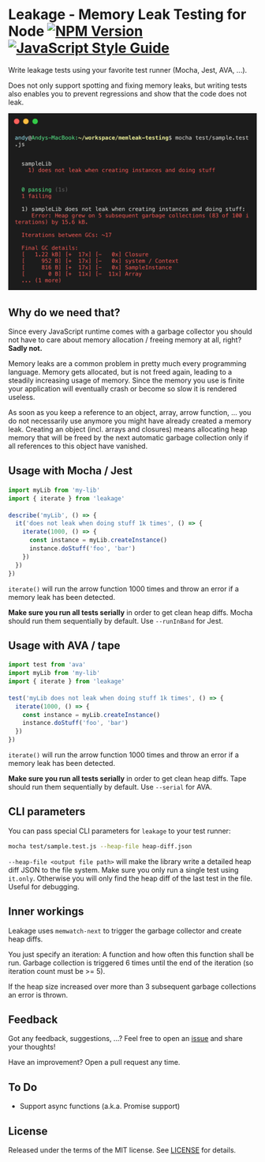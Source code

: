 # Leakage - Memory Leak Testing for Node [![NPM Version](https://img.shields.io/npm/v/leakage.svg)](https://www.npmjs.com/package/leakage)[![JavaScript Style Guide](https://img.shields.io/badge/code%20style-standard-brightgreen.svg)](http://standardjs.com/)

Write leakage tests using your favorite test runner (Mocha, Jest, AVA, ...).

Does not only support spotting and fixing memory leaks, but writing tests also enables you to prevent regressions and show that the code does not leak.

<p align="center">
  <img alt="Screencast" width="600px" src="./docs/failing-test.png?raw=true" />
</p>


## Why do we need that?

Since every JavaScript runtime comes with a garbage collector you should not have to care about memory allocation / freeing memory at all, right? **Sadly not.**

Memory leaks are a common problem in pretty much every programming language. Memory gets allocated, but is not freed again, leading to a steadily increasing usage of memory. Since the memory you use is finite your application will eventually crash or become so slow it is rendered useless.

As soon as you keep a reference to an object, array, arrow function, ... you do not necessarily use anymore you might have already created a memory leak. Creating an object (incl. arrays and closures) means allocating heap memory that will be freed by the next automatic garbage collection only if all references to this object have vanished.


## Usage with Mocha / Jest

```js
import myLib from 'my-lib'
import { iterate } from 'leakage'

describe('myLib', () => {
  it('does not leak when doing stuff 1k times', () => {
    iterate(1000, () => {
      const instance = myLib.createInstance()
      instance.doStuff('foo', 'bar')
    })
  })
})
```

`iterate()` will run the arrow function 1000 times and throw an error if a memory leak has been detected.

**Make sure you run all tests serially** in order to get clean heap diffs. Mocha should run them sequentially by default. Use `--runInBand` for Jest.


## Usage with AVA / tape

```js
import test from 'ava'
import myLib from 'my-lib'
import { iterate } from 'leakage'

test('myLib does not leak when doing stuff 1k times', () => {
  iterate(1000, () => {
    const instance = myLib.createInstance()
    instance.doStuff('foo', 'bar')
  })
})
```

`iterate()` will run the arrow function 1000 times and throw an error if a memory leak has been detected.

**Make sure you run all tests serially** in order to get clean heap diffs. Tape should run them sequentially by default. Use `--serial` for AVA.


## CLI parameters

You can pass special CLI parameters for `leakage` to your test runner:

```sh
mocha test/sample.test.js --heap-file heap-diff.json
```

`--heap-file <output file path>` will make the library write a detailed heap diff JSON to the file system. Make sure you only run a single test using `it.only`. Otherwise you will only find the heap diff of the last test in the file. Useful for debugging.


## Inner workings

Leakage uses `memwatch-next` to trigger the garbage collector and create heap diffs.

You just specify an iteration: A function and how often this function shall be run. Garbage collection is triggered 6 times until the end of the iteration (so iteration count must be >= 5).

If the heap size increased over more than 3 subsequent garbage collections an error is thrown.


## Feedback

Got any feedback, suggestions, ...? Feel free to open an [issue](https://github.com/andywer/leakage/issues) and share your thoughts!

Have an improvement? Open a pull request any time.


## To Do

* Support async functions (a.k.a. Promise support)


## License

Released under the terms of the MIT license. See [LICENSE](./LICENSE) for details.
